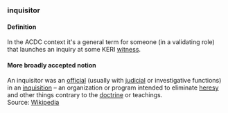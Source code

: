 ### inquisitor

<h4>Definition</h4><p>In the ACDC context it&#39;s a general term for someone (in a validating role) that launches an inquiry at some KERI <a href="witness">witness</a>.</p><h4>More broadly accepted notion</h4><p>An inquisitor was an <a href="https://en.wikipedia.org/wiki/Official">official</a> (usually with <a href="https://en.wikipedia.org/wiki/Judicial">judicial</a> or investigative functions) in an <a href="https://en.wikipedia.org/wiki/Inquisition">inquisition</a> – an organization or program intended to eliminate <a href="https://en.wikipedia.org/wiki/Heresy">heresy</a> and other things contrary to the <a href="https://en.wikipedia.org/wiki/Doctrine">doctrine</a> or teachings.<br>Source: <a href="https://en.wikipedia.org/wiki/Inquisitor">Wikipedia</a></p>